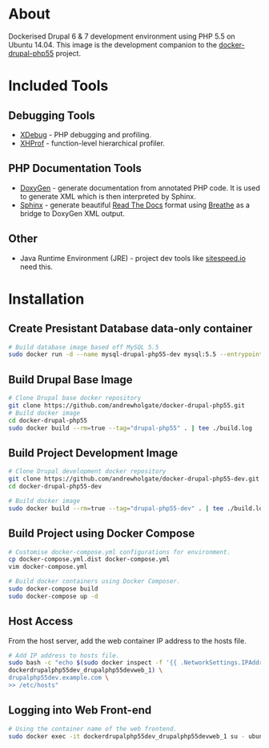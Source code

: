 # About

Dockerised Drupal 6 & 7 development environment using PHP 5.5 on Ubuntu 14.04. This image is the development companion to the [docker-drupal-php55](https://github.com/andrewholgate/docker-drupal-php55) project.

# Included Tools

## Debugging Tools

- [XDebug](http://www.xdebug.org/) - PHP debugging and profiling.
- [XHProf](http://pecl.php.net/package/xhprof) - function-level hierarchical profiler.

## PHP Documentation Tools

- [DoxyGen](http://www.doxygen.org) - generate documentation from annotated PHP code. It is used to generate XML which is then interpreted by Sphinx.
- [Sphinx](http://sphinx-doc.org/) - generate beautiful [Read The Docs](http://docs.readthedocs.org/en/latest/) format using [Breathe](https://breathe.readthedocs.org/) as a bridge to DoxyGen XML output.

## Other

- Java Runtime Environment (JRE) - project dev tools like [sitespeed.io](http://www.sitespeed.io/) need this.

# Installation

## Create Presistant Database data-only container

```bash
# Build database image based off MySQL 5.5
sudo docker run -d --name mysql-drupal-php55-dev mysql:5.5 --entrypoint /bin/echo MySQL data-only container for Drupal Dev MySQL
```

## Build Drupal Base Image

```bash
# Clone Drupal base docker repository
git clone https://github.com/andrewholgate/docker-drupal-php55.git
# Build docker image
cd docker-drupal-php55
sudo docker build --rm=true --tag="drupal-php55" . | tee ./build.log
```

## Build Project Development Image

```bash
# Clone Drupal development docker repository
git clone https://github.com/andrewholgate/docker-drupal-php55-dev.git
cd docker-drupal-php55-dev

# Build docker image
sudo docker build --rm=true --tag="drupal-php55-dev" . | tee ./build.log
```

## Build Project using Docker Compose

```bash
# Customise docker-compose.yml configurations for environment.
cp docker-compose.yml.dist docker-compose.yml
vim docker-compose.yml

# Build docker containers using Docker Composer.
sudo docker-compose build
sudo docker-compose up -d
```

## Host Access

From the host server, add the web container IP address to the hosts file.

```bash
# Add IP address to hosts file.
sudo bash -c "echo $(sudo docker inspect -f '{{ .NetworkSettings.IPAddress }}' \
dockerdrupalphp55dev_drupalphp55devweb_1) \
drupalphp55dev.example.com \
>> /etc/hosts"
```

## Logging into Web Front-end

```bash
# Using the container name of the web frontend.
sudo docker exec -it dockerdrupalphp55dev_drupalphp55devweb_1 su - ubuntu
```
